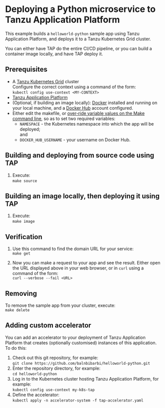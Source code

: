# Deploying a Python microservice to Tanzu Application Platform

This example builds a `helloworld-python` sample app using Tanzu Application Platform,
and deploys it to a Tanzu Kubernetes Grid cluster.

You can either have TAP do the entire CI/CD pipeline, or you can build a container image locally, and have TAP deploy it.

## Prerequisites

- A [Tanzu Kubernetes Grid](https://tanzu.vmware.com/kubernetes-grid) cluster<br />
  Configure the correct context using a command of the form:<br />
  ``kubectl config use-context <MY-CONTEXT>``
- [Tanzu Application Platform](https://tanzu.vmware.com/application-platform)
- (Optional, if building an image locally): [Docker](https://www.docker.com) installed and running on your local machine,
  and a [Docker Hub](https://hub.docker.com/) account configured.
- Either edit the makefile, or [over-ride variable values on the Make command line](https://www.gnu.org/software/make/manual/html_node/Overriding.html), so as to set two required variables:
  - ``NAMESPACE`` - the Kubernetes namespace into which the app will be deployed;<br />and
  - ``DOCKER_HUB_USERNAME`` - your username on Docker Hub.

## Building and deploying from source code using TAP

1. Execute:<br />
   ``make source``

## Building an image locally, then deploying it using TAP

1. Execute:<br />
   ``make image``

## Verification

1. Use this command to find the domain URL for your service:<br />
  ``make get``

1. Now you can make a request to your app and see the result.
   Either open the URL displayed above in your web browser,
   or in ``curl`` using a command of the form:<br />
   ``curl --verbose --fail <URL>``

## Removing

To remove the sample app from your cluster, execute:<br />
    ``make delete``

## Adding custom accelerator

You can add an accelerator to your deployment of Tanzu Application Platform that creates (optionally customised) instances of this application.
To do this:
1. Check out this git repository, for example:<br />
   ``git clone https://github.com/balnbibarbi/helloworld-python.git``
1. Enter the repository directory, for example:<br />
   ``cd helloworld-python``
1. Log in to the Kubernetes cluster hosting Tanzu Application Platform, for example:<br />
   ``kubectl config use-context my-k8s-tap``
1. Define the accelerator:<br />
   ``kubectl apply -n accelerator-system -f tap-accelerator.yaml``
